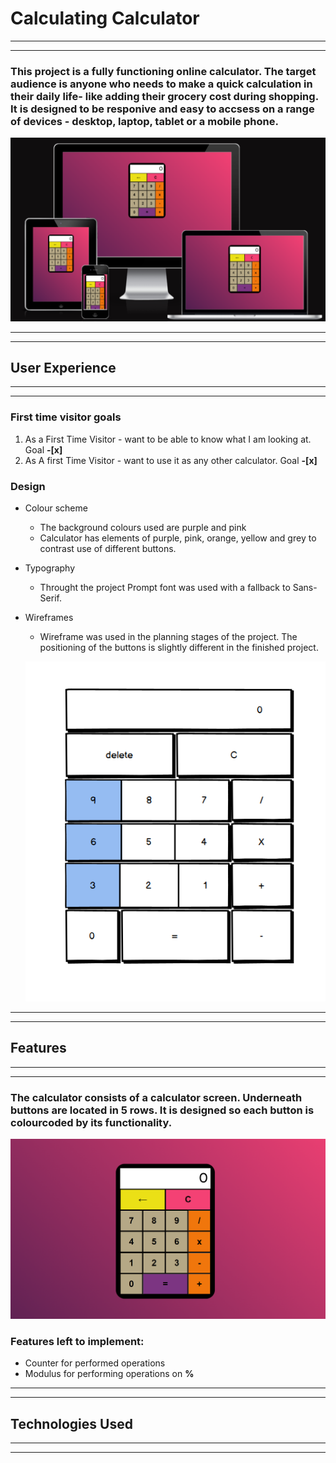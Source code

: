 # Calculating Calculator
---
---

### This project is a fully functioning online calculator. The target audience is anyone who needs to make a quick calculation in their daily life- like adding their grocery cost during shopping. It is designed to be responive and easy to accsess on a range of devices - desktop, laptop, tablet or a mobile phone. 
![mobile device testing](assets/images/responive.png) 

---
--- 
## **User Experience**
---
---
### First time visitor goals 
1. As a First Time Visitor - want to be able to know what I am looking at.  Goal **-[x]**
1. As A first Time Visitor - want to use it as any other calculator. Goal **-[x]**


### Design

* Colour scheme 
    * The background colours used are purple and pink
    * Calculator has elements of purple, pink, orange, yellow and grey to contrast use of different buttons.

* Typography
    * Throught the project Prompt font was used with a fallback to Sans-Serif.

* Wireframes 
    * Wireframe was used in the planning stages of the project. The positioning of the buttons is slightly different in the finished project.


    ![calculator design](assets/images/wireframe.png)

---
---

## Features
---
---
### The calculator consists of a calculator screen. Underneath buttons are located in 5 rows. It is designed so each button is colourcoded by its functionality.

![finished calculator](assets/images/calculator.png)

### Features left to implement:
* Counter for performed operations
* Modulus for performing operations on **%**
---
---
## Technologies Used
---
---


